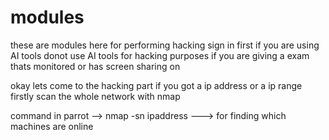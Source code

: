# modules
these are modules here for performing hacking
sign in first if you are using AI tools
donot use AI tools for hacking purposes if you are giving a exam thats monitored or has screen sharing on


okay lets come to the hacking part if you got a ip address or a ip range firstly scan the whole network with nmap 

command in parrot --> nmap -sn ipaddress ---> for finding which machines are online
